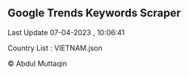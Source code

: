 

## Google Trends Keywords Scraper 
 
Last Update 07-04-2023 , 10:06:41

Country List :
VIETNAM.json



© Abdul Muttaqin 
